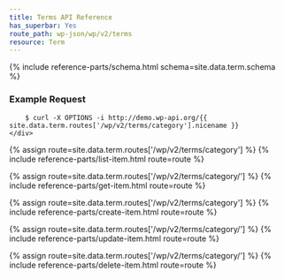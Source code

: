 ```yaml
---
title: Terms API Reference
has_superbar: Yes
route_path: wp-json/wp/v2/terms
resource: Term
---
```



<section class="route">
	<div class="primary">
		{% include reference-parts/schema.html schema=site.data.term.schema %}
	</div>
	<div class="secondary">
		<h3>Example Request</h3>

		$ curl -X OPTIONS -i http://demo.wp-api.org/{{ site.data.term.routes['/wp/v2/terms/category'].nicename }}
	</div>
</section>

{% assign route=site.data.term.routes['/wp/v2/terms/category'] %}
{% include reference-parts/list-item.html route=route %}

{% assign route=site.data.term.routes['/wp/v2/terms/category/<id>'] %}
{% include reference-parts/get-item.html route=route %}

{% assign route=site.data.term.routes['/wp/v2/terms/category'] %}
{% include reference-parts/create-item.html route=route %}

{% assign route=site.data.term.routes['/wp/v2/terms/category/<id>'] %}
{% include reference-parts/update-item.html route=route %}

{% assign route=site.data.term.routes['/wp/v2/terms/category/<id>'] %}
{% include reference-parts/delete-item.html route=route %}
